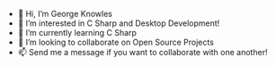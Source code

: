 - 👋 Hi, I’m George Knowles
- 👀 I’m interested in C Sharp and Desktop Development!
- 🌱 I’m currently learning C Sharp
- 💞️ I’m looking to collaborate on Open Source Projects
- 📫 Send me a message if you want to collaborate with one another!

<!---
EgroegKnowles/EgroegKnowles is a ✨ special ✨ repository because its `README.md` (this file) appears on your GitHub profile.
You can click the Preview link to take a look at your changes.
--->

